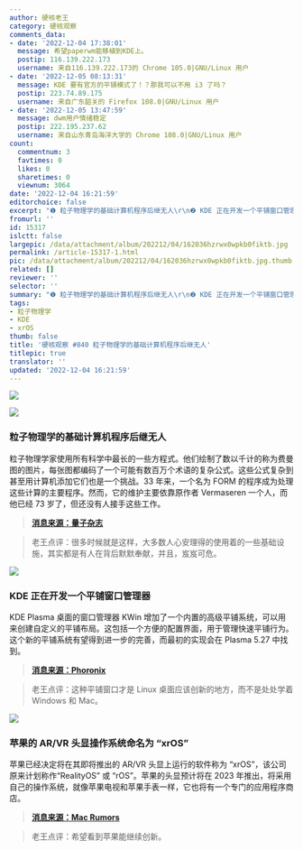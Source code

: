 ```yaml
---
author: 硬核老王
category: 硬核观察
comments_data:
- date: '2022-12-04 17:38:01'
  message: 希望paperwm能移植到KDE上。
  postip: 116.139.222.173
  username: 来自116.139.222.173的 Chrome 105.0|GNU/Linux 用户
- date: '2022-12-05 08:13:31'
  message: KDE 要有官方的平铺模式了！？那我可以不用 i3 了吗？
  postip: 223.74.89.175
  username: 来自广东韶关的 Firefox 108.0|GNU/Linux 用户
- date: '2022-12-05 13:47:59'
  message: dwm用户情绪稳定
  postip: 222.195.237.62
  username: 来自山东青岛海洋大学的 Chrome 108.0|GNU/Linux 用户
count:
  commentnum: 3
  favtimes: 0
  likes: 0
  sharetimes: 0
  viewnum: 3064
date: '2022-12-04 16:21:59'
editorchoice: false
excerpt: "❶ 粒子物理学的基础计算机程序后继无人\r\n❷ KDE 正在开发一个平铺窗口管理器\r\n❸ 苹果的 AR/VR 头显操作系统命名为 “xrOS”"
fromurl: ''
id: 15317
islctt: false
largepic: /data/attachment/album/202212/04/162036hzrwx0wpkb0fiktb.jpg
permalink: /article-15317-1.html
pic: /data/attachment/album/202212/04/162036hzrwx0wpkb0fiktb.jpg.thumb.jpg
related: []
reviewer: ''
selector: ''
summary: "❶ 粒子物理学的基础计算机程序后继无人\r\n❷ KDE 正在开发一个平铺窗口管理器\r\n❸ 苹果的 AR/VR 头显操作系统命名为 “xrOS”"
tags:
- 粒子物理学
- KDE
- xrOS
thumb: false
title: '硬核观察 #840 粒子物理学的基础计算机程序后继无人'
titlepic: true
translator: ''
updated: '2022-12-04 16:21:59'
---
```


![](/data/attachment/album/202212/04/162036hzrwx0wpkb0fiktb.jpg)


![](/data/attachment/album/202212/04/162045j8swtsvt7s8vevmq.jpg)


### 粒子物理学的基础计算机程序后继无人


粒子物理学家使用所有科学中最长的一些方程式。他们绘制了数以千计的称为费曼图的图片，每张图都编码了一个可能有数百万个术语的复杂公式。这些公式复杂到甚至用计算机添加它们也是一个挑战。33 年来，一个名为 FORM 的程序成为处理这些计算的主要程序。然而，它的维护主要依靠原作者 Vermaseren 一个人，而他已经 73 岁了，但还没有人接手这些工作。



> 
> **[消息来源：量子杂志](https://www.quantamagazine.org/crucial-computer-program-for-particle-physics-at-risk-of-obsolescence-20221201)**
> 
> 
> 



> 
> 老王点评：很多时候就是这样，大多数人心安理得的使用着的一些基础设施，其实都是有人在背后默默奉献，并且，岌岌可危。
> 
> 
> 


![](/data/attachment/album/202212/04/162059qkvnoo7oqaa9ho3t.jpg)


### KDE 正在开发一个平铺窗口管理器


KDE Plasma 桌面的窗口管理器 KWin 增加了一个内置的高级平铺系统，可以用来创建自定义的平铺布局。这包括一个方便的配置界面，用于管理快速平铺行为。这个新的平铺系统有望得到进一步的完善，而最初的实现会在 Plasma 5.27 中找到。



> 
> **[消息来源：Phoronix](https://www.phoronix.com/news/KDE-Advanced-Tiling-System)**
> 
> 
> 



> 
> 老王点评：这种平铺窗口才是 Linux 桌面应该创新的地方，而不是处处学着 Windows 和 Mac。
> 
> 
> 


![](/data/attachment/album/202212/04/162115y6ndknpdjcrbz51s.jpg)


### 苹果的 AR/VR 头显操作系统命名为 “xrOS”


苹果已经决定将在其即将推出的 AR/VR 头显上运行的软件称为 “xrOS”，该公司原来计划称作“RealityOS” 或 “rOS”。苹果的头显预计将在 2023 年推出，将采用自己的操作系统，就像苹果电视和苹果手表一样，它也将有一个专门的应用程序商店。



> 
> **[消息来源：Mac Rumors](https://www.macrumors.com/2022/12/01/apple-headset-operating-system-xros/)**
> 
> 
> 



> 
> 老王点评：希望看到苹果能继续创新。
> 
> 
>